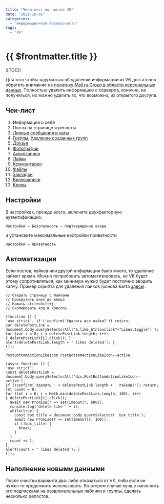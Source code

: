 ```yaml
---
title: "Чекл-лист по чистке VK"
date: "2021-10-01"
categories:
  - "Информационная безопасность"
tags:
  - "VK"
---
```


# {{ $frontmatter.title }}

[[TOC]]

Для того чтобы задуматься об удалении информации из VK достаточно обратить внимание на [политику Mail.ru Group в области персональных данных](https://habr.com/ru/post/583102/).  Полностью удалить информацию с серверов, конечно, не получиться, но можно удалить то, что возможно, из открытого доступа.

## Чек-лист

1. Информация о себе
2. Посты на странице и репосты
3. [Личные сообщения и чаты](https://vk.com/im)
4. [Группы](https://vk.com/groups), [Удаление созданных групп](https://vk.com/faq18382)
5. [Друзья](https://vk.com/friends)
6. [Фотографии](https://vk.com/albums2285329)
7. [Аудиозаписи](https://vk.com/audios2285329)
8. [Лайки](https://vk.com/feed?section=likes)
9. [Комментарии](https://vk.com/feed?section=comments)
10. [Файлы](https://vk.com/docs)
11. [Закладки](https://vk.com/bookmarks)
12. [Видеозаписи](https://vk.com/video)
13. [Клипы](https://vk.com/clips2285329)

## Настройки

В настройках, прежде всего, включите двухфакторную аутентификацию:

```
Настройки — Безопасность — Подтверждение входа
```

и установите максимальные настройки приватности

```
Настройки — Приватность
```

## Автоматизация

Если постов, лайков или другой информации было много, то удаление займет время. Можно попробовать автоматизировать, но VK будет этому сопротивляться, как минимум нужно будет постоянно вводить капчу. Пример скрипта для удаления лайков (основа взята [здесь](https://knep.ru/tech/delete-vk-likes.html)):

```
// Открыть страницу с лайками
// Прокрутить вниз до конца
// Нажать ctrl+shift+j
// Скопировать код в консоль

(function () {
'use strict'; if (!confirm('Удалить все лайки?')) return;
var deletePostLink = document.body.querySelectorAll('a.like_btn[onclick^="Likes.toggle"]');
for (var i = 0; i < deletePostLink.length; i++)
{ deletePostLink[i].click(); }
alert(deletePostLink.length + ' likes deleted'); }
());

PostBottomActionLikeIcon PostBottomActionLikeIcon--active

(async function () {
'use strict';
const deletePostLink = document.body.querySelectorAll('div.PostBottomActionLikeIcon--active');
if (!confirm('Удалить ' + deletePostLink.length + ' лайков?')) return;
let count = 0;
for (let i = 0; i < Math.min(deletePostLink.length, 100); i++)
{ deletePostLink[i].click();
  await new Promise(r => setTimeout(r, 600));
  console.log('delete like ' + i);
  while(true) {
    const box_title = document.body.querySelector('.box_title');
    await new Promise(r => setTimeout(r, 100));
    if (!box_title) {
      break;
    }
  }
  count += 1;
}
alert(count + ' likes deleted'); }
());

```

## Наполнение новыми данными

После очистки варианта два: либо отказаться от VK, либо если он нужен то продолжить использовать. Во втором случае лучше наполнить его подписками на развлекательные паблики и группы, сделать несколько репостов.
